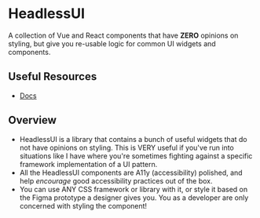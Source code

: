 # HeadlessUI

A collection of Vue and React components that have **ZERO** opinions on styling, but give
you re-usable logic for common UI widgets and components.

## Useful Resources

- [Docs](https://headlessui.dev/)

## Overview

- HeadlessUI is a library that contains a bunch of useful widgets that do not have opinions on styling. This is VERY useful if you've run into situations like I have where you're sometimes fighting against a specific framework implementation of a UI pattern.
- All the HeadlessUI components are A11y (accessibility) polished, and help _encourage_ good accessibility practices out of the box.
- You can use ANY CSS framework or library with it, or style it based on the Figma prototype a designer gives you. You as a developer are only concerned with styling the component!


